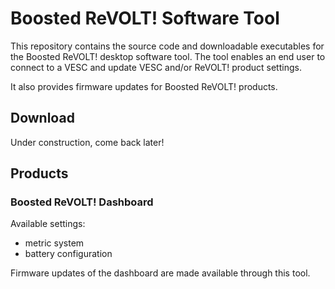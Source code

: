 # Boosted ReVOLT! Software Tool

This repository contains the source code and downloadable executables for the Boosted ReVOLT! desktop software tool. The tool enables an end user to connect to a VESC and update VESC and/or ReVOLT! product settings.

It also provides firmware updates for Boosted ReVOLT! products.

## Download

Under construction, come back later!

## Products
### Boosted ReVOLT! Dashboard

Available settings:
- metric system
- battery configuration

Firmware updates of the dashboard are made available through this tool.
